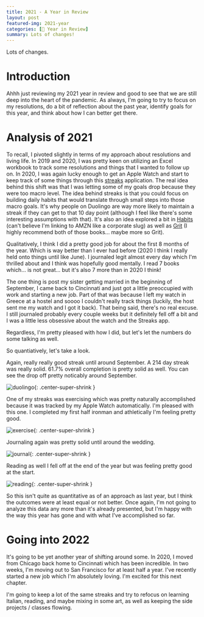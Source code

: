 ```yaml
---
title: 2021 - A Year in Review
layout: post
featured-img: 2021-year
categories: [🎉 Year in Review]
summary: Lots of changes!
---
```


Lots of changes.

# Introduction

Ahhh just reviewing my 2021 year in review and good to see that we are still deep into the heart of the pandemic. As always, I'm going to try to focus on my resolutions, do a bit of reflection about the past year, identify goals for this year, and think about how I can better get there.

# Analysis of 2021

To recall, I pivoted slightly in terms of my approach about resolutions and living life. In 2019 and 2020, I was pretty keen on utilizing an Excel workbook to track some resolutions and things that I wanted to follow up on. In 2020, I was again lucky enough to get an Apple Watch and start to keep track of some things through this [streaks] application. The real idea behind this shift was that I was letting some of my goals drop because they were too macro level. The idea behind streaks is that you could focus on building daily habits that would translate through small steps into those macro goals. It's why people on Duolingo are way more likely to maintain a streak if they can get to that 10 day point (although I feel like there's some interesting assumptions with that). It's also an idea explored a bit in [Habits][habits] (can't believe I'm linking to AMZN like a corporate slug) as well as [Grit][grit] (I highly recommend both of those books... maybe more so Grit).

Qualitatively, I think I did a pretty good job for about the first 8 months of the year. Which is way better than I ever had before (2020 I think I really held onto things until like June). I journaled legit almost every day which I'm thrilled about and I think was hopefully good mentally. I read 7 books which... is not great... but it's also 7 more than in 2020 I think!

The one thing is post my sister getting married in the beginning of September, I came back to Cincinnati and just got a little preoccupied with work and starting a new job. Part of that was because I left my watch in Greece at a hostel and soooo I couldn't really track things (luckily, the host sent me my watch and I got it back). That being said, there's no real excuse. I still journaled probably every couple weeks but it definitely fell off a bit and I was a little less obsessive about the watch and the Streaks app.

Regardless, I'm pretty pleased with how I did, but let's let the numbers do some talking as well.

So quantiatively, let's take a look.

Again, really really good streak until around September. A 214 day streak was really solid. 61.7% overall completion is pretty solid as well. You can see the drop off pretty noticably around September.

![duolingo](/images/ny-resolutions-2021/Duolingo2021.png){: .center-super-shrink }

One of my streaks was exercising which was pretty naturally accomplished because it was tracked by my Apple Watch automatically. I'm pleased with this one. I completed my first half ironman and athletically I'm feeling pretty good.

![exercise](/images/ny-resolutions-2021/Exercise2021.png){: .center-super-shrink }

Journaling again was pretty solid until around the wedding.

![journal](/images/ny-resolutions-2021/Journal2021.png){: .center-super-shrink }

Reading as well I fell off at the end of the year but was feeling pretty good at the start.

![reading](/images/ny-resolutions-2021/Reading2021.png){: .center-super-shrink }

So this isn't quite as quantitative as of an approach as last year, but I think the outcomes were at least equal or not better. Once again, I'm not going to analyze this data any more than it's already presented, but I'm happy with the way this year has gone and with what I've accomplished so far.

# Going into 2022

It's going to be yet another year of shifting around some. In 2020, I moved from Chicago back home to Cincinnati which has been incredible. In two weeks, I'm moving out to San Francisco for at least half a year. I've recently started a new job which I'm absolutely loving. I'm excited for this next chapter.

I'm going to keep a lot of the same streaks and try to refocus on learning Italian, reading, and maybe mixing in some art, as well as keeping the side projects / classes flowing.

[comment]: <> (Bibliography)
[streaks]: https://streaksapp.com/
[habits]: https://www.amazon.com/Power-Habit-What-Life-Business/dp/081298160X/
[grit]: https://www.amazon.com/Grit-Passion-Perseverance-Angela-Duckworth/dp/1501111116/
